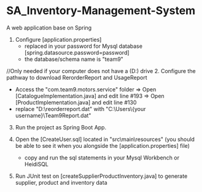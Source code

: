# SA_Inventory-Management-System
A web application base on Spring


1. Configure [application.properties]
   - replaced in your password for Mysql database [spring.datasource.password=password]
   - the database/schema name is "team9"


//Only needed if your computer does not have a (D:) drive
2. Configure the pathway to download RerorderReport and UsageReport
   - Access the "com.team9.motors.service" folder
     => Open [CatalogueImplementation.java] and edit line #193
     => Open [ProductImplementation.java] and edit line #130
   - replace "D:\\reorderreport.dat" with "C:\\Users\\{your username}\\Team9Report.dat"


3. Run the project as Spring Boot App.


4. Open the [CreateUser.sql] located in "src\main\resources" 
   (you should be able to see it when you alongside the [application.properties] file)
   - copy and run the sql statements in your Mysql Workbench or HeidiSQL


5. Run JUnit test on [createSupplierProductInventory.java] to generate supplier,
   product and inventory data
